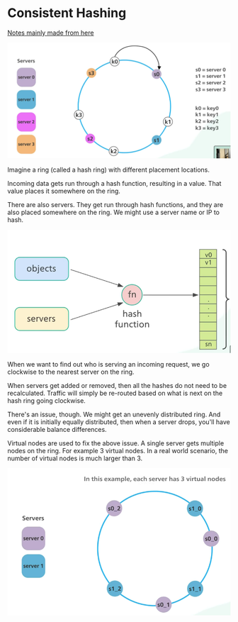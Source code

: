 # Consistent Hashing
[Notes mainly made from here](https://youtu.be/UF9Iqmg94tk)

![Hash ring](./images/hash-ring.png)

Imagine a ring (called a hash ring) with different placement locations. 

Incoming data gets run through a
hash function, resulting in a value. That value places it somewhere on the ring.

There are also servers. They get run through hash functions, and they are also placed
somewhere on the ring. We might use a server name or IP to hash.

![Map to hash space](./images/map-to-hash-space.png)

When we want to find out who is serving an incoming request, we go clockwise to the 
nearest server on the ring.

When servers get added or removed, then all the hashes do not need to be recalculated.
Traffic will simply be re-routed based on what is next on the hash ring going clockwise.

There's an issue, though. We might get an unevenly distributed ring. And even if it
is initially equally distributed, then when a server drops, you'll have considerable
balance differences.

Virtual nodes are used to fix the above issue. A single server gets multiple nodes 
on the ring. For example 3 virtual nodes. In a real world scenario, the number of
virtual nodes is much larger than 3.

![Virtual nodes](./images/virtual-nodes.png)